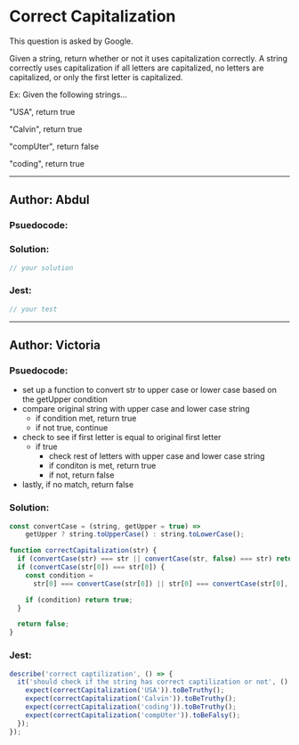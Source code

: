 # Correct Capitalization

This question is asked by Google. 

Given a string, return whether or not it uses capitalization correctly. 
A string correctly uses capitalization if all letters are capitalized, 
no letters are capitalized, or only the first letter is capitalized.

Ex: Given the following strings...

"USA", return true

"Calvin", return true

"compUter", return false

"coding", return true


---

## Author: Abdul

### Psuedocode:


### Solution:

```js
// your solution
```

### Jest:

```js
// your test
```

---
## Author: Victoria

### Psuedocode:

- set up a function to convert str to upper case or lower case based on the getUpper condition
- compare original string with upper case and lower case string
  - if condition met, return true
  - if not true, continue
- check to see if first letter is equal to original first letter
  - if true
    - check rest of letters with upper case and lower case string
    - if conditon is met, return true
    - if not, return false
- lastly, if no match, return false

### Solution:

```js
const convertCase = (string, getUpper = true) =>
    getUpper ? string.toUpperCase() : string.toLowerCase();

function correctCapitalization(str) {
  if (convertCase(str) === str || convertCase(str, false) === str) return true;
  if (convertCase(str[0]) === str[0]) {
    const condition =
      str[0] === convertCase(str[0]) || str[0] === convertCase(str[0], false);

    if (condition) return true;
  }

  return false;
}
```

### Jest:

```js
describe('correct captilization', () => {
  it('should check if the string has correct captilization or not', () => {
    expect(correctCapitalization('USA')).toBeTruthy();
    expect(correctCapitalization('Calvin')).toBeTruthy();
    expect(correctCapitalization('coding')).toBeTruthy();
    expect(correctCapitalization('compUter')).toBeFalsy();
  });
});

```